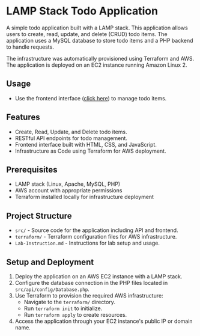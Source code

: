 # LAMP Stack Todo Application

A simple todo application built with a LAMP stack. This application allows users to create, read, update, and delete (CRUD) todo items. The application uses a MySQL database to store todo items and a PHP backend to handle requests.

The infrastructure was automatically provisioned using Terraform and AWS. The application is deployed on an EC2 instance running Amazon Linux 2.

## Usage

- Use the frontend interface ([click here](http://3.72.64.36/)) to manage todo items.

## Features

* Create, Read, Update, and Delete todo items.
* RESTful API endpoints for todo management.
* Frontend interface built with HTML, CSS, and JavaScript.
* Infrastructure as Code using Terraform for AWS deployment.

## Prerequisites

* LAMP stack (Linux, Apache, MySQL, PHP)
* AWS account with appropriate permissions
* Terraform installed locally for infrastructure deployment

## Project Structure

- `src/` - Source code for the application including API and frontend.
- `terraform/` - Terraform configuration files for AWS infrastructure.
- `Lab-Instruction.md` - Instructions for lab setup and usage.

## Setup and Deployment

1. Deploy the application on an AWS EC2 instance with a LAMP stack.
2. Configure the database connection in the PHP files located in `src/api/config/Database.php`.
3. Use Terraform to provision the required AWS infrastructure:
   - Navigate to the `terraform/` directory.
   - Run `terraform init` to initialize.
   - Run `terraform apply` to create resources.
4. Access the application through your EC2 instance's public IP or domain name.

